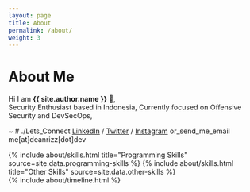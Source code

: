 ```yaml
---
layout: page
title: About
permalink: /about/
weight: 3
---
```


# **About Me**

Hi I am **{{ site.author.name }}** :wave:,<br>
Security Enthusiast based in Indonesia,
Currently focused on Offensive Security and DevSecOps,

~ # ./Lets_Connect [LinkedIn](https://www.linkedin.com/in/deanrizki/) / [Twitter](https://twitter.com/dean190898) / [Instagram](https://www.instagram.com/dean190898/)  or_send_me_email me[at]deanrizz[dot]dev

<div class="row">
{% include about/skills.html title="Programming Skills" source=site.data.programming-skills %}
{% include about/skills.html title="Other Skills" source=site.data.other-skills %}
</div>

<div class="row">
{% include about/timeline.html %}
</div>